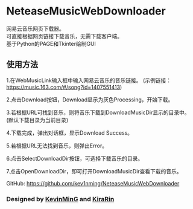 # NeteaseMusicWebDownloader

网易云音乐网页下载器。<br>
可直接根据网页链接下载音乐，无需下载客户端。<br>
基于Python的PAGE和Tkinter绘制GUI


## 使用方法

1.在WebMusicLink输入框中输入网易云音乐的音乐链接。
(示例链接：https://music.163.com/#/song?id=1407551413)

2.点击Download按钮，Download显示为灰色Processing，开始下载。

3.若根据URL可找到音乐，则将音乐下载到DownloadMusicDir显示的目录中。
(默认下载目录为当前目录)

4.下载完成，弹出对话框，显示Download Success。

5.若根据URL无法找到音乐，则弹出Error。

6.点击SelectDownloadDir按钮，可选择下载音乐的目录。

7.点击OpenDownloadDir，即可打开DownloadMusicDir查看下载的音乐。

GitHub: https://github.com/kev1nming/NeteaseMusicWebDownloader

### Designed by [KevinMinG](https://github.com/kev1nming) and [KiraRin](https://github.com/amerin)


